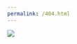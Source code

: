```yaml
---
permalink: /404.html
---
```

<img src = "https://lh3.googleusercontent.com/_7U7g7Y_pSB3pyJ3Gi1_-XMGvaik9DcOQd25iZsjjkJHZBZCoRlhXJY1dFjqqwAArsHHiOMgZ7qTiU8IGIxe0l45od2phkGvMwad0C4X0Z-nHJvo8CzUmdGwTgd_FE5JftAsRZW-QvZ2NhS0cPI188km3YBAiiMJvG-v94A1Kfdb8oWUWv0aHuaHPr9f_L4dDT1XTs43dsYQUHPtWnUWAWrqO9_tJkRh6GGqrsucGslz1YfT6leCZ8PjT3-XtZnFaGwaQarrWVKjDfUmCyuw8yh5w1qT9KDFKpgJ73e7Acf1yAuLeh7FOCiaG78RJQUuVJCOKnsZlSVeoLHnsoUQ7OVis6j78wNKkOKJA9wT6SQu9BAY9vMemR0fCBpZ-oPXqoRQ8Hii_c4eQ2TJZuYmuZ7G7oEb77hKoGYf4LSJOhmsWijJseHF0DfCcaCwNR4-W7k9i3cf5eZn0S6KiXRyL-L92AuK7jrhMA8fjBJPYCBBKrz6Pu9ejkl6IqzuFCNCglOGTyGuFBViMD2u2FVPjYd79Q-ht9JJzQbmrcCIoBwVcvdbRM06AK4An1b4OTrbGReIC93fwuIyTb_Neyvm04vvERoyRoQGQPnANMdmKnHxwm5Q38TAfmszUcOJp3C7bWZ7iENaDX4zByXsqeW2yQowlrptzDrEr4oBl3Jb59ukgGtBeaEW4bzuWgU=w1562-h917-no?authuser=0">
